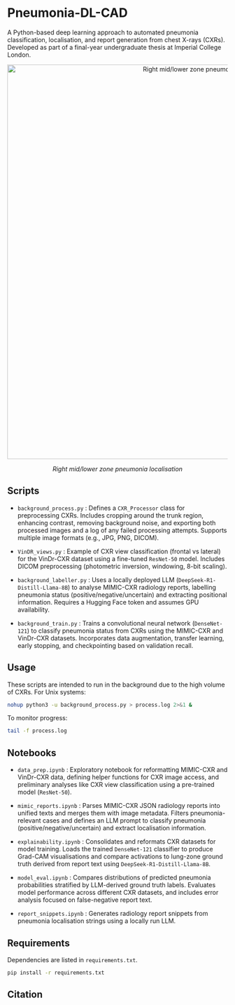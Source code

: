 # Pneumonia-DL-CAD

A Python-based deep learning approach to automated pneumonia classification, localisation, and report generation from chest X-rays (CXRs). Developed as part of a final-year undergraduate thesis at Imperial College London.
<p align="center">
  <img src="https://github.com/user-attachments/assets/1a1c53b6-ba34-4fcf-8efa-4630b38095f1" alt="Right mid/lower zone pneumonia localisation" width=900/>
</p>
<p align="center"><em>Right mid/lower zone pneumonia localisation</em></p>

## Scripts
- `background_process.py` : Defines a `CXR_Processor` class for preprocessing CXRs. Includes cropping around the trunk region, enhancing contrast, removing background noise, and exporting both processed images and a log of any failed processing attempts. Supports multiple image formats (e.g., JPG, PNG, DICOM).

- `VinDR_views.py` : Example of CXR view classification (frontal vs lateral) for the VinDr-CXR dataset using a fine-tuned `ResNet-50` model. Includes DICOM preprocessing (photometric inversion, windowing, 8-bit scaling).
  
- `background_labeller.py` : Uses a locally deployed LLM (`DeepSeek-R1-Distill-Llama-8B`) to analyse MIMIC-CXR radiology reports, labelling pneumonia status (positive/negative/uncertain) and extracting positional information. Requires a Hugging Face token and assumes GPU availability.
  
- `background_train.py` : Trains a convolutional neural network (`DenseNet-121`) to classify pneumonia status from CXRs using the MIMIC-CXR and VinDr-CXR datasets. Incorporates data augmentation, transfer learning, early stopping, and checkpointing based on validation recall.

## Usage
These scripts are intended to run in the background due to the high volume of CXRs. For Unix systems:

```bash
nohup python3 -u background_process.py > process.log 2>&1 &
```

To monitor progress:

```bash
tail -f process.log
```

## Notebooks
- `data_prep.ipynb` : Exploratory notebook for reformatting MIMIC-CXR and VinDr-CXR data, defining helper functions for CXR image access, and preliminary analyses like CXR view classification using a pre-trained model (`ResNet-50`).

- `mimic_reports.ipynb` : Parses MIMIC-CXR JSON radiology reports into unified texts and merges them with image metadata. Filters pneumonia-relevant cases and defines an LLM prompt to classify pneumonia (positive/negative/uncertain) and extract localisation information.

- `explainability.ipynb` : Consolidates and reformats CXR datasets for model training. Loads the trained `DenseNet-121` classifier to produce Grad-CAM visualisations and compare activations to lung-zone ground truth derived from report text using `DeepSeek-R1-Distill-Llama-8B`.

- `model_eval.ipynb` : Compares distributions of predicted pneumonia probabilities stratified by LLM-derived ground truth labels. Evaluates model performance across different CXR datasets, and includes error analysis focused on false-negative report text.

- `report_snippets.ipynb` : Generates radiology report snippets from pneumonia localisation strings using a locally run LLM.

## Requirements
Dependencies are listed in `requirements.txt`.

```bash
pip install -r requirements.txt
```

## Citation

